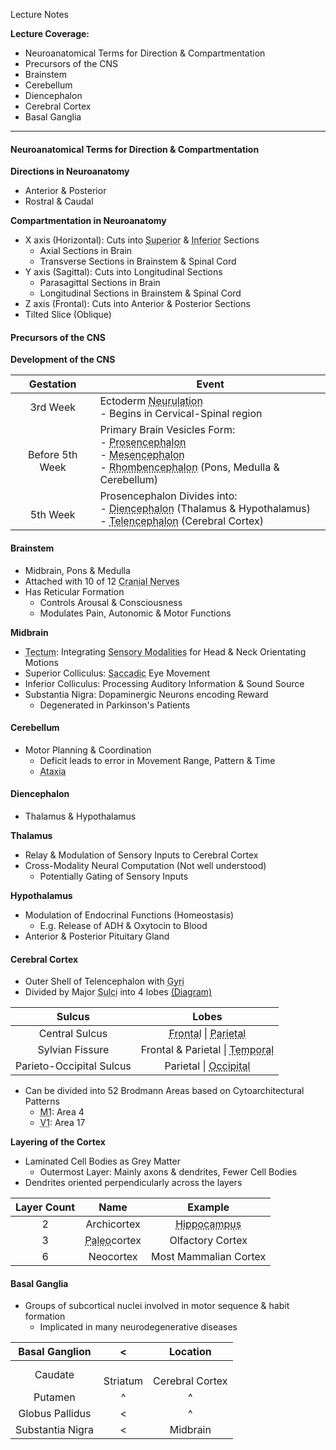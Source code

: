 Lecture Notes

**Lecture Coverage:**
- Neuroanatomical Terms for Direction & Compartmentation
- Precursors of the CNS
- Brainstem
- Cerebellum
- Diencephalon
- Cerebral Cortex
- Basal Ganglia


---
#### **Neuroanatomical Terms for Direction & Compartmentation**
**Directions in Neuroanatomy**
- Anterior & Posterior
- Rostral & Caudal

**Compartmentation in Neuroanatomy**
- X axis (Horizontal): Cuts into <abbr Title="Upper">Superior</abbr> & <abbr Title="Lower">Inferior</abbr> Sections
	- Axial Sections in Brain
	- Transverse Sections in Brainstem & Spinal Cord
- Y axis (Sagittal): Cuts into Longitudinal Sections
	- Parasagittal Sections in Brain
	- Longitudinal Sections in Brainstem & Spinal Cord
- Z axis (Frontal): Cuts into Anterior & Posterior Sections
- Tilted Slice (Oblique)


#### **Precursors of the CNS**
**Development of the CNS**

|      Gestation      | Event                                                                                                                                                                                                             |
| :-----------------: | ----------------------------------------------------------------------------------------------------------------------------------------------------------------------------------------------------------------- |
|      3rd Week       | Ectoderm <abbr Title="Neural Tube Closure">Neurulation</abbr><br>- Begins in Cervical-Spinal region                                                                                                               |
| <br>Before 5th Week | Primary Brain Vesicles Form:<br>- <abbr Title="Forebrain">Prosencephalon</abbr><br>- <abbr Title="Midbrain">Mesencephalon</abbr><br>- <abbr Title="Hindbrain">Rhombencephalon</abbr> (Pons, Medulla & Cerebellum) |
|    <br>5th Week     | Prosencephalon Divides into:<br>- <abbr Title="'tween Brains">Diencephalon</abbr> (Thalamus & Hypothalamus)<br>- <abbr Title="Endbrain">Telencephalon</abbr> (Cerebral Cortex)                                    |


#### **Brainstem**
- Midbrain, Pons & Medulla
- Attached with 10 of 12 <abbr Title="Nerves emerging from the Brain">Cranial Nerves</abbr>
- Has Reticular Formation
	- Controls Arousal & Consciousness
	- Modulates Pain, Autonomic & Motor Functions

**Midbrain**
- <abbr Title="Roof">Tectum</abbr>: Integrating <abbr Title="Aspects of Stimulus (e.g. Sound, Temperature etc.)">Sensory Modalities</abbr> for Head & Neck Orientating Motions
- Superior Colliculus: <abbr Title="Short & Jerky">Saccadic</abbr> Eye Movement
- Inferior Colliculus: Processing Auditory Information & Sound Source
- Substantia Nigra: Dopaminergic Neurons encoding Reward
	- Degenerated in Parkinson's Patients


#### **Cerebellum**
- Motor Planning & Coordination
	- Deficit leads to error in Movement Range, Pattern & Time
	- <abbr Title="Loss of coordination during multi-joint movement">Ataxia</abbr>


#### **Diencephalon**
- Thalamus & Hypothalamus

**Thalamus**
- Relay & Modulation of Sensory Inputs to Cerebral Cortex
- Cross-Modality Neural Computation (Not well understood)
	- Potentially Gating of Sensory Inputs

**Hypothalamus**
- Modulation of Endocrinal Functions (Homeostasis)
	- E.g. Release of ADH & Oxytocin to Blood
- Anterior & Posterior Pituitary Gland


#### **Cerebral Cortex**
- Outer Shell of Telencephalon with <abbr Title="Ridges (Singular: Gyrus)">Gyri</abbr>
- Divided by Major <abbr Title="Fissures (Singular: Sulcus)">Sulci</abbr> into 4 lobes [(Diagram)](3204_Sulcus.png)

|          Sulcus          |                                                   Lobes                                                    |
| :----------------------: | :--------------------------------------------------------------------------------------------------------: |
|      Central Sulcus      | <abbr Title="Action, Attention & Decision">Frontal</abbr> \| <abbr Title="Sensory & Space">Parietal</abbr> |
|     Sylvian Fissure      |                    Frontal & Parietal \| <abbr Title="Hearing & Memory">Temporal</abbr>                    |
| Parieto-Occipital Sulcus |                             Parietal \| <abbr Title="Vision">Occipital</abbr>                              |
- Can be divided into 52 Brodmann Areas based on Cytoarchitectural Patterns
	- <abbr Title="Primary Motor Cortex">M1</abbr>: Area 4
	- <abbr Title="Primary Visual Cortex">V1</abbr>: Area 17

**Layering of the Cortex**
- Laminated Cell Bodies as Grey Matter
	- Outermost Layer: Mainly axons & dendrites, Fewer Cell Bodies
- Dendrites oriented perpendicularly across the layers

| Layer Count |                       Name                       |                        Example                         |
| :---------: | :----------------------------------------------: | :----------------------------------------------------: |
|      2      |                   Archicortex                    | <abbr Title="Non-procedural Memory">Hippocampus</abbr> |
|      3      | <abbr Title="Older / Ancient">Paleo</abbr>cortex |                    Olfactory Cortex                    |
|      6      |                    Neocortex                     |                 Most Mammalian Cortex                  |


#### **Basal Ganglia**
- Groups of subcortical nuclei involved in motor sequence & habit formation
	- Implicated in many neurodegenerative diseases

|  Basal Ganglion  |      <       |      Location       |
| :--------------: | :----------: | :-----------------: |
|     Caudate      | <br>Striatum | <br>Cerebral Cortex |
|     Putamen      |      ^       |          ^          |
| Globus Pallidus  |      <       |          ^          |
| Substantia Nigra |      <       |      Midbrain       |

